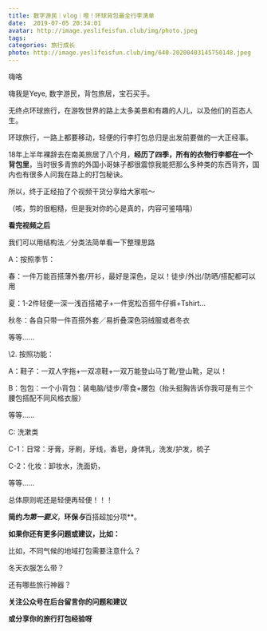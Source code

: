 ```yaml
---
title: 数字游民｜vlog｜噔！环球背包最全行李清单
date:  2019-07-05 20:34:01
avatar: http://image.yeslifeisfun.club/img/photo.jpeg
tags: 
categories: 旅行成长
photo: http://image.yeslifeisfun.club/img/640-20200403145750148.jpeg
---
```


嗨咯



嗨我是Yeye, 数字游民，背包旅居，宝石买手。

无终点环球旅行，在游牧世界的路上太多美景和有趣的人儿，以及他们的百态人生。



环球旅行，一路上都要移动，轻便的行李打包总归是出发前要做的一大正经事。

18年上半年裸辞去在南美旅居了八个月，**经历了四季，所有的衣物行李都在一个背包里**，当时很多青旅的外国小哥妹子都很震惊我能把那么多种类的东西背齐，国内也有很多人问我在路上的打包秘诀。



所以，终于正经拍了个视频干货分享给大家啦～







（咳，剪的很粗糙，但是我对你的心是真的，内容可鉴嘻嘻）







**看完视频之后**



我们可以用结构法／分类法简单看一下整理思路



A：按照季节：

春：一件万能百搭薄外套/开衫，最好是深色，足以！徒步/外出/防晒/搭配都可以用

夏：1-2件轻便一深一浅百搭裙子+一件宽松百搭牛仔裤+Tshirt…

秋冬：各自只带一件百搭外套／易折叠深色羽绒服或者冬衣

等等......



\2. 按照功能：

A：鞋子：一双人字拖+一双凉鞋+一双万能登山马丁靴/登山靴，足以！

B：包包：一个小背包：装电脑/徒步/零食+腰包（抬头挺胸告诉你我可是有三个腰包搭配不同风格衣服）

等等......

C: 洗漱类

C-1：日常：牙膏，牙刷，牙线，香皂，身体乳，洗发/护发，梳子

C-2：化妆：卸妆水，洗面奶，

等等......





总体原则呢还是轻便再轻便！！！

**简约*为第一要义***，**环保*与***百搭超加分项**。





**如果你还有更多问题或建议，比如：**

比如，不同气候的地域打包需要注意什么？

冬天衣服怎么带？

还有哪些旅行神器？



**关注公众号在后台留言你的问题和建议**

**或分享你的旅行打包经验呀**